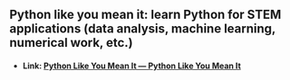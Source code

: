 

## Python like you mean it: learn Python for STEM applications (data analysis, machine learning, numerical work, etc.)
+ #### **Link:** [Python Like You Mean It — Python Like You Mean It](https://www.pythonlikeyoumeanit.com/)
